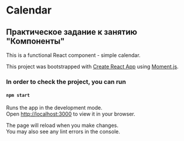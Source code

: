 # Calendar

## Практическое задание к занятию "Компоненты"

This is a functional React component - simple calendar.

This project was bootstrapped with [Create React App](https://github.com/facebook/create-react-app) using [Moment.js](https://momentjs.com).

### In order to check the project, you can run

#### `npm start`

Runs the app in the development mode.\
Open [http://localhost:3000](http://localhost:3000) to view it in your browser.

The page will reload when you make changes.\
You may also see any lint errors in the console.
